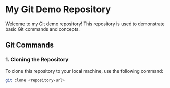 # My Git Demo Repository

Welcome to my Git demo repository! This repository is used to demonstrate basic Git commands and concepts.

## Git Commands

### 1. Cloning the Repository

To clone this repository to your local machine, use the following command:

```bash
git clone <repository-url>
